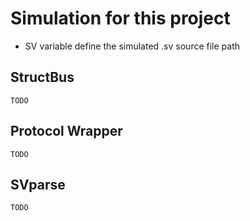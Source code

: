 # Simulation for this project
* SV variable define the simulated .sv source file path
## StructBus
`TODO`
## Protocol Wrapper
`TODO`
## SVparse
`TODO`

